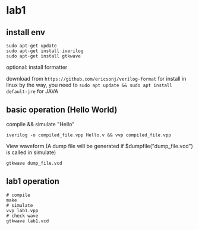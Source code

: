 # lab1

## install env

```
sudo apt-get update
sudo apt-get install iverilog 
sudo apt-get install gtkwave
```

optional: install formatter

download from `https://github.com/ericsonj/verilog-format` for install in linux
by the way, you need to `sudo apt update && sudo apt install default-jre` for JAVA

## basic operation (Hello World)

compile && simulate "Hello"
```
iverilog -o compiled_file.vpp Hello.v && vvp compiled_file.vpp
```

View waveform (A dump file will be generated if $dumpfile("dump_file.vcd") is called in simulate)
```
gtkwave dump_file.vcd
```

## lab1 operation

```
# compile
make
# simulate
vvp lab1.vpp
# check wave
gtkwave lab1.vcd
```



